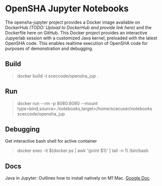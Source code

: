 # OpenSHA Jupyter Notebooks
The opensha-jupyter project provides a Docker image available on DockerHub <i>(TODO: Upload to DockerHub and provide link here)</i> and the Dockerfile here on GitHub. This Docker project provides an interactive Jupyerlab session with a customized Java kernel, preloaded with the latest OpenSHA code. This enables realtime execution of OpenSHA code for purposes of demonstration and debugging.

## Build
> docker build -t sceccode/opensha_jup .

## Run
> docker run --rm -p 8080:8080 --mount type=bind,source=./notebooks,target=/home/scecuser/notebooks sceccode/opensha_jup

## Debugging
Get interactive bash shell for active container
> docker exec -it $(docker ps | awk '{print $1}' | tail -n 1) /bin/bash

## Docs
Java in Jupyter: Outlines how to install natively on M1 Mac. [Google Doc](https://docs.google.com/document/d/1XHZ4cXMgGmyFc_Z0NlksIo-u9DbXp4Mz8naniXoi7os/edit?usp=sharing)

